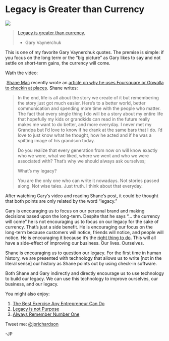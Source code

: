 <!--
id: 3165510663
link: http://techneur.com/post/3165510663/legacy-is-greater-than-currency
slug: legacy-is-greater-than-currency
date: Mon Feb 07 2011 11:31:10 GMT-0600 (CST)
publish: 2011-02-07
tags: 
-->


Legacy is Greater than Currency
===============================

![](http://media.tumblr.com/tumblr_lg9cabbR781qzbc4f.jpg)

> [Legacy is greater than
> currency.](http://garyvaynerchuk.com/post/78887853/legacy-is-greater-than-currency)
> - Gary Vaynerchuk

This is one of my favorite Gary Vaynerchuk quotes. The premise is
simple: if you focus on the long term or the “big picture” as Gary likes
to say and not settle on short-term gains, the currency will come.

Wath the video:

 [Shane Mac](http://shanemac.me/) recently wrote an [article on why he
uses Foursquare or Gowalla to checkin at
places](http://blog.shanemac.me/the-reason-i-check-in-isnt-what-you-think).
Shane writes:

> In the end, life is all about the story we create of it but
> remembering the story just got much easier. Here’s to a better world,
> better communication and spending more time with the people who
> matter. The fact that every single thing I do will be a story about my
> entire life that hopefully my kids or grandkids can read in the future
> really makes me want to do better, and more everyday. I never met my
> Grandpa but I’d love to know if he drank at the same bars that I do.
> I’d love to just know what he thought, how he acted and if he was a
> spitting image of his grandson today.
>
> Do you realize that every generation from now on will know exactly who
> we were, what we liked, where we went and who we were associated with?
> That’s why we should always ask ourselves;
>
> What’s my legacy?
>
> You are the only one who can write it nowadays. Not stories passed
> along. Not wise tales. Just truth. I think about that everyday.

After watching Gary’s video and reading Shane’s post, it could be
thought that both points are only related by the word “legacy.” 

Gary is encouraging us to focus on our personal brand and making
decisions based upon the long-term. Despite that he says “… the currency
will come” he is not encouraging us to focus on our legacy for the sake
of currency. That’s just a side benefit. He is encouraging our focus on
the long-term because customers will notice, friends will notice, and
people will notice. He is encouraging it because it’s the [right thing
to do](http://lesswrong.com/lw/sm/the_meaning_of_right/). This will all
have a side-effect of improving our business. Our lives. Ourselves.

Shane is encouraging us to question our legacy. For the first time in
human history, we are presented with technology that allows us to write
[not in the literal sense] our history as Shane points out by using
check-in software.

Both Shane and Gary indirectly and directly encourage us to use
technology to build our legacy. We can use this technology to improve
ourselves, our business, and our legacy. 

You might also enjoy:

1.  [The Best Exercise Any Entrepreneur Can
    Do](http://techneur.com/post/524363996/the-best-exercise-any-entrepreneur-can-do)
2.  [Legacy is not
    Purpose](http://techneur.com/post/618759385/legacy-is-not-purpose)
3.  [Always Remember Number
    One](http://techneur.com/post/542183349/family-number-one)

Tweet me: [@jprichardson](http://twitter.com/jprichardson)

-JP


